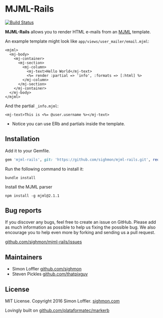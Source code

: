 # MJML-Rails

[![Build Status](https://api.travis-ci.org/sighmon/mjml-rails.png?branch=master)](http://travis-ci.org/sighmon/mjml-rails)

**MJML-Rails** allows you to render HTML e-mails from an [MJML](https://mjml.io) template.

An example template might look like `app/views/user_mailer/email.mjml`:

```erb
<mjml>
  <mj-body>
    <mj-container>
      <mj-section>
        <mj-column>
          <mj-text>Hello World</mj-text>
          <%= render :partial => 'info', :formats => [:html] %>
        </mj-column>
      </mj-section>
    </mj-container>
  </mj-body>
</mjml>
```

And the partial `_info.mjml`:

```erb
<mj-text>This is <%= @user.username %></mj-text>
```

* Notice you can use ERb and partials inside the template.

## Installation

Add it to your Gemfile.

```ruby
gem 'mjml-rails', git: 'https://github.com/sighmon/mjml-rails.git', require: 'mjml'
```

Run the following command to install it:

```console
bundle install
```

Install the MJML parser

```console
npm install -g mjml@2.1.1
```

## Bug reports

If you discover any bugs, feel free to create an issue on GitHub. Please add as much information as possible to help us fixing the possible bug. We also encourage you to help even more by forking and sending us a pull request.

[github.com/sighmon/mjml-rails/issues](https://github.com/sighmon/mjml-rails/issues)

## Maintainers

* Simon Loffler [github.com/sighmon](https://github.com/sighmon)
* Steven Pickles [github.com/thatpixguy](https://github.com/thatpixguy)

## License

MIT License. Copyright 2016 Simon Loffler. [sighmon.com](http://sighmon.com)

Lovingly built on [github.com/plataformatec/markerb](https://github.com/plataformatec/markerb)
